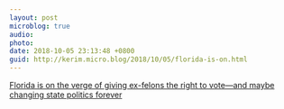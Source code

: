 ```yaml
---
layout: post
microblog: true
audio: 
photo: 
date: 2018-10-05 23:13:48 +0800
guid: http://kerim.micro.blog/2018/10/05/florida-is-on.html
---
```

[Florida is on the verge of giving ex-felons the right to vote—and maybe changing state politics forever](https://www.motherjones.com/politics/2018/10/inside-the-unlikely-movement-that-could-restore-voting-rights-to-1-4-million-floridians/)
